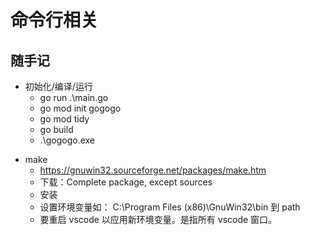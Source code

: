 # 命令行相关

## 随手记
* 初始化/编译/运行
    * go run .\main.go
    * go mod init gogogo
    * go mod tidy
    * go build
    * .\gogogo.exe

- make
    - https://gnuwin32.sourceforge.net/packages/make.htm
    - 下载：Complete package, except sources
    - 安装
    - 设置环境变量如： C:\Program Files (x86)\GnuWin32\bin 到 path
    - 要重启 vscode 以应用新环境变量。是指所有 vscode 窗口。